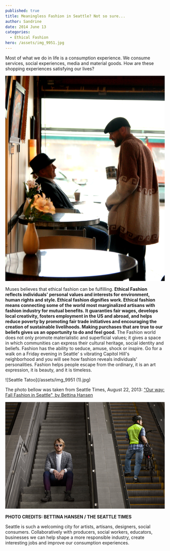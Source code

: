 ```yaml
---
published: true
title: Meaningless Fashion in Seattle? Not so sure...
author: Sandrine
date: 2014 June 13
categories:
  - Ethical Fashion
hero: /assets/img_9951.jpg
---
```

Most of what we do in life is a consumption experience. We consume services, social experiences, media and material goods. How are these shopping experiences satisfying our lives?

![ethical fashion seattle](/assets/ethical-fashion-seattle.jpg?w=470)

Muses believes that ethical fashion can be fulfilling. **Ethical Fashion reflects individuals' personal values and interests for environment, human rights and style. Ethical fashion dignifies work. Ethical fashion means connecting some of the world most marginalized artisans with fashion industry for mutual benefits. It guaranties fair wages, develops local creativity, fosters employment in the US and abroad, and helps reduce poverty by promoting fair trade initiatives and encouraging the creation of sustainable livelihoods. Making purchases that are true to our beliefs gives us an opportunity to do and feel good.** The Fashion world does not only promote materialistic and superficial values; it gives a space in which communities can express their cultural heritage, social identity and beliefs. Fashion has the ability to seduce, amuse, shock or inspire. Go for a walk on a Friday evening in Seattle' s vibrating Capitol Hill's neighborhood and you will see how fashion reveals individuals' personalities. Fashion helps people escape from the ordinary, it is an art expression, it is beauty, and it is timeless.

![Seattle Tatoo](/assets/img_9951 (1).jpg)

The photo bellow was taken from Seattle Times, August 22, 2013: ["Our way: Fall Fashion in Seattle", by Bettina Hansen](http://seattletimes.com/html/picturethis/2021668770_ourwayfallfashioninseattlefor2013.html)

![](/assets/2021668800.jpg)

**PHOTO CREDITS: BETTINA HANSEN / THE SEATTLE TIMES**

Seattle is such a welcoming city for artists, artisans, designers, social consumers. Collaboratively with producers, social workers, educators, businesses we can help shape a more responsible industry, create interesting jobs and improve our consumption experiences.